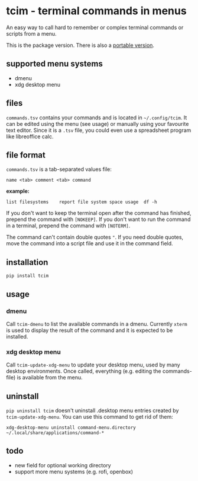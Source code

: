 # tcim - terminal commands in menus
An easy way to call hard to remember or complex terminal commands or scripts from a menu.

This is the package version. There is also a [portable version](https://github.com/wups/tcim-portable).

## supported menu systems
- dmenu
- xdg desktop menu

## files
`commands.tsv` contains your commands and is located in `~/.config/tcim`.
It can be edited using the menu (see usage) or manually using your favourite text editor.
Since it is a `.tsv` file, you could even use a spreadsheet program like libreoffice calc.

## file format
`commands.tsv` is a tab-separated values file:

    name <tab> comment <tab> command

**example:**

    list filesystems	report file system space usage	df -h

If you don't want to keep the terminal open after the command has finished, prepend the command with `[NOKEEP]`.
If you don't want to run the command in a terminal, prepend the command with `[NOTERM]`.

The command can't contain double quotes `"`.
If you need double quotes, move the command into a script file and use it in the command field.

## installation
    pip install tcim

## usage
### dmenu
Call `tcim-dmenu` to list the available commands in a dmenu.
Currently `xterm` is used to display the result of the command and it is expected to be installed.

### xdg desktop menu
Call `tcim-update-xdg-menu` to update your desktop menu, used by many desktop environments.
Once called, everything (e.g. editing the commands-file) is available from the menu.

## uninstall
`pip uninstall tcim` doesn't uninstall .desktop menu entries created by `tcim-update-xdg-menu`.
You can use this command to get rid of them:

    xdg-desktop-menu uninstall command-menu.directory ~/.local/share/applications/command-*

## todo
- new field for optional working directory
- support more menu systems (e.g. rofi, openbox)
